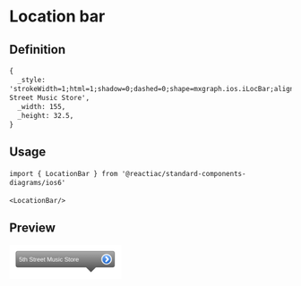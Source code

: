 # Location bar

## Definition

```
{
  _style: 'strokeWidth=1;html=1;shadow=0;dashed=0;shape=mxgraph.ios.iLocBar;align=left;spacingLeft=4;spacingBottom=4;fontColor=#ffffff;fontSize=10;barPos=80;pointerPos=bottom;buttonText=5th Street Music Store',
  _width: 155,
  _height: 32.5,
}
```

## Usage

```
import { LocationBar } from '@reactiac/standard-components-diagrams/ios6'

<LocationBar/>
```

## Preview

<img src="./location-bar.png" width="200"/>
